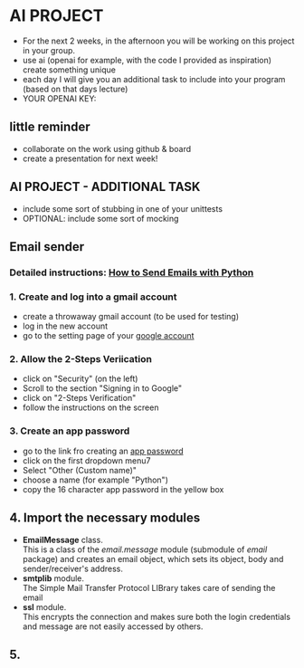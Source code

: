 # AI PROJECT
- For the next 2 weeks, in the afternoon you will be
working on this project in your group.
- use ai (openai for example, with the code I provided as inspiration)
create something unique
- each day I will give you an additional task to include into your program (based on that days lecture)
- YOUR OPENAI KEY: 



## little reminder
- collaborate on the work using github & board
- create a presentation for next week!



## AI PROJECT - ADDITIONAL TASK
- include some sort of stubbing in one of your unittests
- OPTIONAL: include some sort of mocking



## Email sender
### Detailed instructions: [How to Send Emails with Python](https://www.youtube.com/watch?v=g_j6ILT-X0k&ab_channel=ThePyCoach)

### 1. Create and log into a gmail account
 - create a throwaway gmail account (to be used for testing)
 - log in the new account
 - go to the setting page of your [google account](https://www.myaccount.google.com)


 ### 2. Allow the 2-Steps Veriication
 - click on "Security" (on the left)
 - Scroll to the section "Signing in to Google"
 - click on "2-Steps Verification"
 - follow the instructions on the screen

### 3. Create an app password
 - go to the link fro creating an [app password](https://myaccount.google.com/u/4/apppasswords)
 - click on the first dropdown menu7
 - Select "Other (Custom name)"
 - choose a name (for example "Python")
 - copy the 16 character app password in the yellow box

 ## 4. Import the necessary modules
 - **EmailMessage** class.  
    This is a class of the *email.message* module (submodule of *email* package) and creates an email object, which sets its object, body and sender/receiver's address.
 - **smtplib** module.  
    The Simple Mail Transfer Protocol LIBrary takes care of sending the email
 - **ssl** module.  
    This encrypts the connection and makes sure both the login credentials and message are not easily accessed by others.

## 5. 